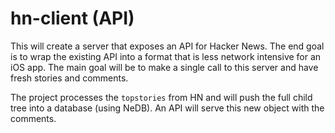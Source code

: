 # hn-client (API)

This will create a server that exposes an API for Hacker News.  The end goal is to wrap the existing API into a format that is less network intensive for an iOS app.  The main goal will be to make a single call to this server and have fresh stories and comments.

The project processes the `topstories` from HN and will push the full child tree into a database (using NeDB).  An API will serve this new object with the comments.